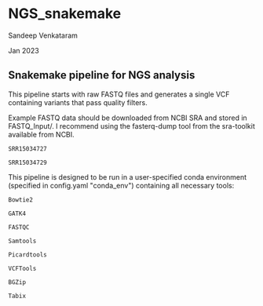  # NGS_snakemake

Sandeep Venkataram

Jan 2023
  
## Snakemake pipeline for NGS analysis

This pipeline starts with raw FASTQ files and generates a single VCF containing variants that pass quality filters.

Example FASTQ data should be downloaded from NCBI SRA and stored in FASTQ_Input/. I recommend using the fasterq-dump tool from the sra-toolkit available from NCBI.

    SRR15034727
    
    SRR15034729

This pipeline is designed to be run in a user-specified conda environment (specified in config.yaml "conda_env") containing all necessary tools:

    Bowtie2

    GATK4
    
    FASTQC
    
    Samtools
    
    Picardtools
    
    VCFTools
    
    BGZip
    
    Tabix
